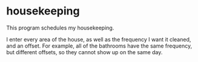 # housekeeping
This program schedules my housekeeping. 

I enter every area of the house, as well as the frequency I want it cleaned, and an offset. For example, all of the bathrooms have the same frequency, but different offsets, so they cannot show up on the same day. 
